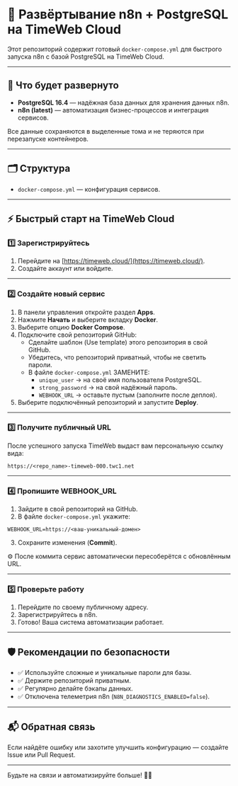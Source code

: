 # 🚀 Развёртывание n8n + PostgreSQL на TimeWeb Cloud

Этот репозиторий содержит готовый `docker-compose.yml` для быстрого запуска n8n с базой PostgreSQL на TimeWeb Cloud.

---

## 📌 Что будет развернуто

- **PostgreSQL 16.4** — надёжная база данных для хранения данных n8n.  
- **n8n (latest)** — автоматизация бизнес-процессов и интеграция сервисов.

Все данные сохраняются в выделенные тома и не теряются при перезапуске контейнеров.

---

## 🗂 Структура

- `docker-compose.yml` — конфигурация сервисов.

---

## ⚡️ Быстрый старт на TimeWeb Cloud

### 1️⃣ Зарегистрируйтесь

1. Перейдите на [https://timeweb.cloud/](https://timeweb.cloud/).  
2. Создайте аккаунт или войдите.

---

### 2️⃣ Создайте новый сервис

1. В панели управления откройте раздел **Apps**.  
2. Нажмите **Начать** и выберите вкладку **Docker**.  
3. Выберите опцию **Docker Compose**.  
4. Подключите свой репозиторий GitHub:  
   - Сделайте шаблон (Use template) этого репозитория в свой GitHub.  
   - Убедитесь, что репозиторий приватный, чтобы не светить пароли.  
   - В файле `docker-compose.yml` ЗАМЕНИТЕ:  
     - `unique_user` → на своё имя пользователя PostgreSQL.  
     - `strong_password` → на свой надёжный пароль.  
     - `WEBHOOK_URL` → оставьте пустым (заполните после деплоя).  
5. Выберите подключённый репозиторий и запустите **Deploy**.

---

### 3️⃣ Получите публичный URL

После успешного запуска TimeWeb выдаст вам персональную ссылку вида:

```
https://<repo_name>-timeweb-000.twc1.net
```

---

### 4️⃣ Пропишите WEBHOOK_URL

1. Зайдите в свой репозиторий на GitHub.  
2. В файле `docker-compose.yml` укажите:

```env
WEBHOOK_URL=https://<ваш-уникальный-домен>
```

3. Сохраните изменения (**Commit**).

⚙️ После коммита сервис автоматически пересоберётся с обновлённым URL.

---

### 5️⃣ Проверьте работу

1. Перейдите по своему публичному адресу.  
2. Зарегистрируйтесь в n8n.  
3. Готово! Ваша система автоматизации работает.

---

## 🛡 Рекомендации по безопасности

- ✅ Используйте сложные и уникальные пароли для базы.  
- ✅ Держите репозиторий приватным.  
- ✅ Регулярно делайте бэкапы данных.  
- ✅ Отключена телеметрия n8n (`N8N_DIAGNOSTICS_ENABLED=false`).

---

## 📬 Обратная связь

Если найдёте ошибку или захотите улучшить конфигурацию — создайте Issue или Pull Request.

---

Будьте на связи и автоматизируйте больше! 🚀✨
